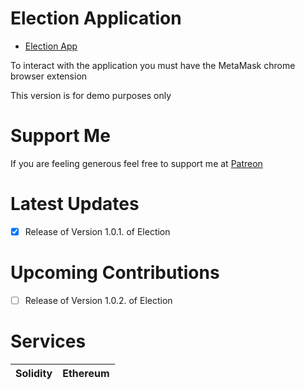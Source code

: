 # Election Application

* [Election App](https://martinfitzjerl.github.io/Election/src/index.html)

To interact with the application you must have the MetaMask chrome browser extension

This version is for demo purposes only

# Support Me
If you are feeling generous feel free to support me at [Patreon](https://www.patreon.com/DevelopingSam)

# Latest Updates
- [x] Release of Version 1.0.1. of Election

# Upcoming Contributions
- [ ] Release of Version 1.0.2. of Election


# Services
Solidity | Ethereum
-------------|--------------


 
